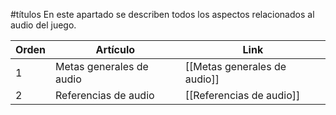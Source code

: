 #títulos
En este apartado se describen todos los aspectos relacionados al audio del juego.

| Orden | Artículo                 | Link                         |
| ----- | ------------------------ | ---------------------------- |
| 1     | Metas generales de audio | [[Metas generales de audio]] |
| 2     | Referencias de audio     | [[Referencias de audio]]     |
